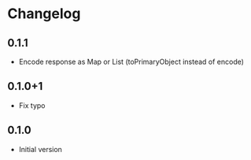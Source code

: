 # Changelog

## 0.1.1
- Encode response as Map or List (toPrimaryObject instead of encode)

## 0.1.0+1
- Fix typo

## 0.1.0
- Initial version
